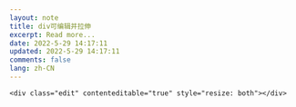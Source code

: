 ```yaml
---
layout: note
title: div可编辑并拉伸
excerpt: Read more...
date: 2022-5-29 14:17:11
updated: 2022-5-29 14:17:11
comments: false
lang: zh-CN
---
```


`<div class="edit" contenteditable="true" style="resize: both"></div>`
  
